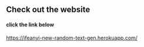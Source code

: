 ## Check out the website
#### click the link below
https://ifeanyi-new-random-text-gen.herokuapp.com/
